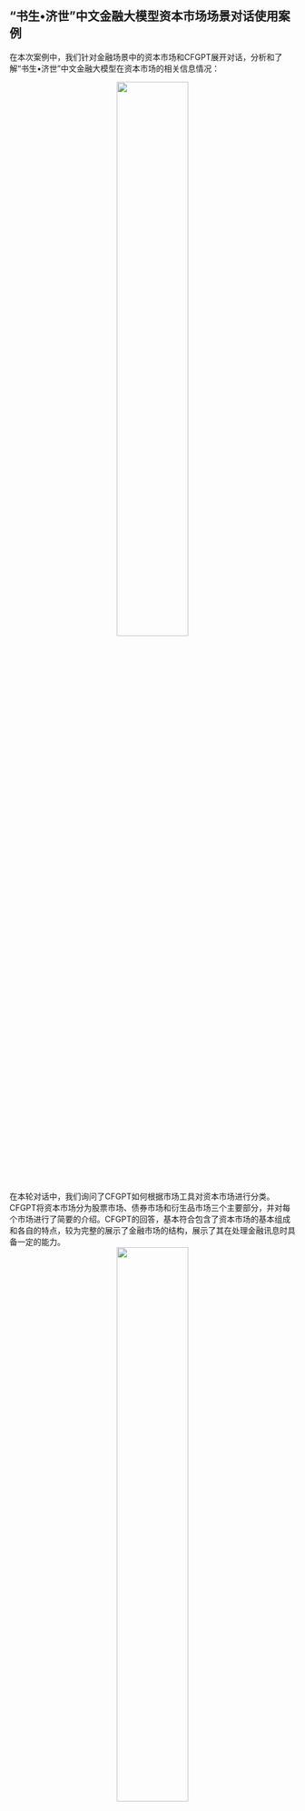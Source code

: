 ## “书生•济世”中文金融大模型资本市场场景对话使用案例

在本次案例中，我们针对金融场景中的资本市场和CFGPT展开对话，分析和了解“书生•济世”中文金融大模型在资本市场的相关信息情况：


<div align="center">
<img align="center" src=cimges/market/A.png width="50%"/>
</div>
在本轮对话中，我们询问了CFGPT如何根据市场工具对资本市场进行分类。CFGPT将资本市场分为股票市场、债券市场和衍生品市场三个主要部分，并对每个市场进行了简要的介绍。CFGPT的回答，基本符合包含了资本市场的基本组成和各自的特点，较为完整的展示了金融市场的结构，展示了其在处理金融讯息时具备一定的能力。


<div align="center">
<img align="center" src=cimges/market/B-1.png width="50%"/>
</div>
在这一轮对话中，我们向CFGPT询问了关于股票市场主要金融工具——股票市场的分类方法。CFGPT按上市地点、行业、规模、市值、投资风格、市场表现、交易活跃程度、发行主体、流通性以及分红情况等多个维度来进行分析，覆盖了较为广泛的股票分类角度，展现了CFGPT对于股票市场的了解，可以帮助用户了解股票市场的涵盖范围和主要特点。


<div align="center">
<img align="center" src=cimges/market/C-1-1.png width="50%"/>
</div>
在本轮对话中，我们表达了对蓝筹股的兴趣，并让CFGPT列举了常见的蓝筹股。CFGPT列举了包括苹果、亚马逊、微软等在内的蓝筹股，并说明了这些公司在各自的领域内拥有领导地位和稳健的财务状况，被视为投资者广泛认可的高质量股票。这样的回答展示了CFGPT对于市场上知名且表现良好的公司有一定的识别能力，够为用户提供一定的参考信息。

<div align="center">
<img align="center" src=cimges/market/D-1-1-1.png width="50%"/>
</div>
在这一轮对话中，我们请求CFGPT在之前列举常见蓝筹股的基础上，进一步分析蓝筹股的特征。CFGPT从稳定的盈利增长、高财务透明度、低财务风险、良好的市场表现和强大的基本面等特点进行了分析，点明了蓝筹股作为投资者广泛青睐的股票种类，其背后的原因及其在市场上表现出的优势。通过这条回答，用户可以对于蓝筹股的价值有一定的了解，CFGPT也展现了解释复杂金融概念的能力。

<div align="center">
<img align="center" src=cimges/market/B-2.png width="50%"/>
</div>
在这轮对话中，我们回到了资本市场这一话题，并询问了关于衍生品市场的分类。CFGPT从股票衍生品、利率衍生品、货币衍生品、商品衍生品、信用衍生品以及其他衍生品进行分类，并针对每个类别下包括具体的衍生产品类型进行了介绍。CFGPT的回答提供了对衍生品市场的整体性了解，有助于用户对于衍生品市场进行初步了解。这一回答展现了CFGPT对金融市场细分领域内的专业知识有一定的解释和能力，可以帮助用户提升对金融市场的理解。

<div align="center">
<img align="center" src=cimges/market/B-3.png width="50%"/>
</div>
在这一轮的对话中，我们继续资本市场这一话题，询问了关于按发行主体对债券进行分类的信息。CFGPT从政府债券、公司债券、可转债等方面进行了介绍，揭示了债券市场的多样化和复杂性，展示了债券作为一种金融工具，根据不同的发行主体可以细分为多个类别。通过CFGPT的回答，用户可以对于债券市场的结构有一定了解，也展示了CFGPT在解释金融产品分类方面的有一定的能力。

<div align="center">
<img align="center" src=cimges/market/C-3-1.png width="50%"/>
</div>
在这一轮的对话中，我们在债券范围内，进一步询问了关于国债发行的最新政策。CFGPT以2021年的一项政策为例，介绍了财政部发布的《关于2021年记账式附息（十期）国债发行工作有关事宜的通知》的具体内容，包括国债的类型、期限、计划发行总额、招标方式、招标时间、发行利率、计息起始日期以及利息支付方式等详细信息。由于测试账户，没有开发检索数据库的使用权限，因此CFGPT仍然缺乏对于最新信息的反馈。

<div align="center">
<img align="center" src=cimges/market/C-3-2.png width="50%"/>
</div>
在这轮对话中，我们在债券范围内，进一步询问了公司发行的超短期融资债券的优缺点。CFGPT提供了包括发行门槛低、融资速度快、利率相对较低等优点，以及利率波动、发行成本高、法律风险等缺点在内的的一系列优缺点，展示了其对金融产品的了解，能够提供均衡的视角。通过CFGPT的回答，用户一方面可以了解到超短期融资债券作为一种融资手段的具体优势，还能对其潜在的风险有所认识。通过这个回答，CFGPT也展现出来在提供专业金融分析方面的能力，对于帮助用户理解复杂金融产品具有一定的意义。

<div align="center">
<img align="center" src=cimges/market/D-3-2-1.png width="50%"/>
</div>
在这一轮的对话中，我们进一步就超短融券发行导致股东权益被稀释的过程进行了询问。CFGPT解释了这一现象的原因，主要包括（1）每股净资产被稀释；（2）短期债务偿还需求可能导致公司筹集资金和（3）超短融券的发行可能引起市场对公司财务状况的担忧，导致股价下跌。通过这一解释，CFGPT展现了其在在分析和解释财务概念上具备一定的能力。

<div align="center">
<img align="center" src=cimges/market/D-3-2-2.png width="50%"/>
</div>
在这轮对话中，我们要求CFGPT进一步分析发行超短期融资债券的潜在风险。CFGPT从市场风险、流动性风险、操作风险等方面进行了分析，强调了对这些风险的认识和管理的重要性。通过这个回答，CFGPT展现出了在风险分析和管理建议方面的学习和建模能力。

<div align="center">
<img align="center" src=cimges/market/D-3-2-3.png width="50%"/>
</div>
在这一轮对话中，我们进一步询问了在发行超短期融资券时应采取的市场风险管理措施。CFGPT从风险评估、多元化融资渠道、流动性管理等方面进行了分析，旨在帮助企业有效识别、评估和管理在发行超短期融资券过程中可能面临的市场风险。通过这一分析，用户可以了解到市场风险管理的重要性，以及降低潜在的市场风险的一些常规操作，对于那些考虑发行超短期融资券的企业来说，有一定价值。

<div align="center">
<img align="center" src=cimges/market/D-3-2-4.png width="50%"/>
</div>
在这轮对话中，我们询问了市场风险评估的常用模型。CFGPT提供了详细的列表，包括历史模拟法、蒙特卡洛模拟、压力测试、风险价值（VaR）、预期缺损值（ES）等多种有效。这些模型各有特点，被广泛应用于金融机构的市场风险管理中，帮助评估在不同市场情况下可能导致的损失。通过这一回答，用户可以对市场风险评估的方法和工具有一个整体的了解，进一步认识到风险评估在有效管理市场风险中的重要性。

<div align="center">
<img align="center" src=cimges/market/D-3-2-5.png width="50%"/>
</div>
在这轮对话中，我们询问了使用蒙特卡洛模拟进行风险评估的一般步骤。CFGPT以结构化和详细的方式回答了我们的问题，包括确定风险因素和概率分布、选择适当的抽样方法、设定样本大小等七个步骤。这一回答说明了CFGPT对蒙特卡洛模拟方法有一定的了解，也提供了一个清晰的指导框架，帮助用户系统地进行风险评估，展示了CFGPT在解释复杂金融评估技术时的实用价值。

<div align="center">
<img align="center" src=cimges/market/E.png width="50%"/>
</div>
最后，我们将整个对话过程绘制成了以上的思维导图。从思维导图中，我们可以看到，CFGPT在资本市场知识点的讲解上展示了以下几个方面的价值：

1. 准确性：CFGPT准确地识别和解释了各类金融市场及其工具，包括资本市场的分类、股票的种类、以及衍生品和债券市场的细分。
2. 深度：在讨论特定金融工具如蓝筹股和超短期融资债券时，CFGPT不仅列出了实例，还深入探讨了各自的特征和潜在风险，提供了全面的洞察。
3. 理解度：CFGPT能够理解并回应复杂的问题，例如解释超短期融资债券发行如何导致股东权益稀释，显示出了对金融概念的深刻理解。
4. 分析能力：在风险管理方面，CFGPT提供了系统的风险评估方法和策略，如蒙特卡洛模拟的步骤，这显示了强大的分析能力和实际应用价值。
5. 应用指导：CFGPT的回答还提供了实用的指导，帮助理解如何在实际情况下应用理论模型进行市场风险管理。

整体来看，CFGPT在资本市场及其相关工具的讲解中展现了作为金融知识资源的价值，其准确性、深度、理解度、分析能力和应用指导是帮助用户深入理解复杂金融概念和做出明智决策的关键。
